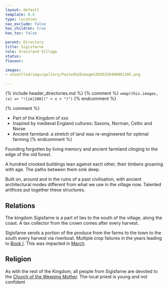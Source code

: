 ```yaml
---
layout: default
template: 0.4
type: location
nav_exclude: false
has_children: true
has_toc: false

parent: Directory
title: Sigisfarne
role: Grassland Village
status: 
flavour: 

images:
- unsettled/imgs/gallery/Pasted%20image%2020250406091305.png

---
```


{% include header_directories.md %}
{% comment %}
`=map(this.images, (x) => "![im|200](" + x + ")")`
{% endcomment %}

{% comment %} 
- Part of the Kingdom of xxx
- Inspired by medieval England cultures: Saxons, Norman, Celtic and Norse 
- Ancient farmland: a stretch of land was re-engineered for optimal farming
{% endcomment %} 

Founding forgotten by living memory and ancient farmland clinging to the edge of the old forest.

A hundred crooked buildings lean against each other, their timbers groaning with age.
The paths between them sink deep.

Built on, around and in the ruins of a past civilisation, with ancient architectural modes different from what we use in the village now.
Talented artifices put together these structures.

## Relations

The kingdom Sigisfarne is a part of lies to the south of the village, along the coast.
A tax collector from the crown comes after every harvest.

Sigisfarne sends a portion of the produce from the farms to the town to the south every harvest via riverboat. 
Multiple crop failures in the years leading to [Book I](unsettled/campaigns/Book_01/index.md).
This was impacted in [March](unsettled/campaigns/Book_01/ep_004.md).

## Religion

As with the rest of the Kingdom, all people from Sigisfarne are devoted to the [Church of the Weeping Mother](unsettled/directory/weepingMother/index.md). The local priest is young and not confident 
